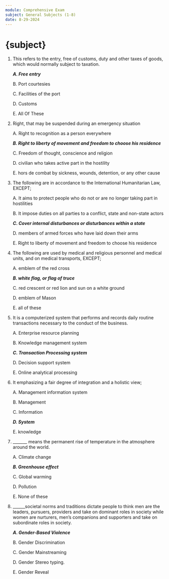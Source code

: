 ```yaml
---
module: Comprehensive Exam
subject: General Subjects (1-8)
date: 8-29-2024
---
```


# {subject}

1. This refers to the entry, free of customs, duty and other taxes of goods, which would normally subject to taxation.

   **_A. Free entry_**

   B. Port courtesies

   C. Facilities of the port

   D. Customs

   E. All Of These

2. Right, that may be suspended during an emergency situation

   A. Right to recognition as a person everywhere

   **_B. Right to liberty of movement and freedom to choose his residence_**

   C. Freedom of thought, conscience and religion

   D. civilian who takes active part in the hostility

   E. hors de combat by sickness, wounds, detention, or any other cause

3. The following are in accordance to the International Humanitarian Law, EXCEPT;

   A. It aims to protect people who do not or are no longer taking part in hostilities

   B. It impose duties on all parties to a conflict, state and non-state actors

   **_C. Cover internal disturbances or disturbances within a state_**

   D. members of armed forces who have laid down their arms

   E. Right to liberty of movement and freedom to choose his residence

4. The following are used by medical and religious personnel and medical units, and on medical transports, EXCEPT;

   A. emblem of the red cross

   **_B. white flag, or flag of truce_**

   C. red crescent or red lion and sun on a white ground

   D. emblem of Mason

   E. all of these

5. It is a computerized system that performs and records daily routine transactions necessary to the conduct of the business.

   A. Enterprise resource planning

   B. Knowledge management system

   **_C. Transaction Processing system_**

   D. Decision support system

   E. Online analytical processing

6. It emphasizing a fair degree of integration and a holistic view;

   A. Management information system

   B. Management

   C. Information

   **_D. System_**

   E. knowledge

7. \_\_\_\_\_\_\_ means the permanent rise of temperature in the atmosphere around the world.

   A. Climate change

   **_B. Greenhouse effect_**

   C. Global warming

   D. Pollution

   E. None of these

8. \_\_\_\_\_\_societal norms and traditions dictate people to think men are the leaders, pursuers, providers and take on dominant roles in society while women are nurturers, men’s companions and supporters and take on subordinate roles in society.

   **_A. Gender-Based Violence_**

   B. Gender Discrimination

   C. Gender Mainstreaming

   D. Gender Stereo typing.

   E. Gender Reveal
